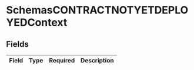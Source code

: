 # SchemasCONTRACTNOTYETDEPLOYEDContext


## Fields

| Field       | Type        | Required    | Description |
| ----------- | ----------- | ----------- | ----------- |